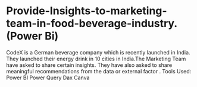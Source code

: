 # Provide-Insights-to-marketing-team-in-food-beverage-industry.(Power Bi)
 CodeX is a German beverage company which is recently launched in India. They launched their energy drink in 10 cities in India.The Marketing Team have asked to share certain insights. They have also asked to share meaningful recommendations from the data or external factor .
Tools Used:
Power BI
Power Query
Dax
Canva
